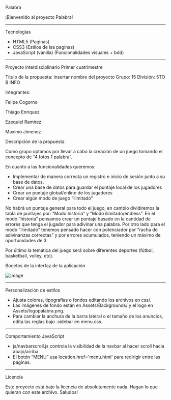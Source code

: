 Palabra

¡Bienvenido al proyecto Palabra!

---
Tecnologías

- HTML5 (Paginas)
- CSS3 (Estilos de las paginas)
- JavaScript (vanilla) (Funcionalidades visuales + bdd)


---
Proyecto interdisciplinario
Primer cuatrimestre


Título de la propuesta: Insertar nombre del proyecto                                                Grupo: 15 División: 5TO B INFO 

Integrantes:

Felipe Cogorno 

Thiago Enriquez

Ezequiel Ramirez

Maximo Jimenez



Descripción de la propuesta

Como grupo optamos por llevar a cabo la creación de un juego tomando el concepto de “4 fotos 1 palabra”.

En cuanto a las funcionalidades queremos:
- Implementar de manera correcta un registro e inicio de sesión junto a su base de datos.
- Crear una base de datos para guardar el puntaje local de los jugadores
- Crear un puntaje global/online de los jugadores
- Crear algún modo de juego “ilimitado”

No habrá un puntaje general para todo el juego, en cambio dividiremos la tabla de puntajes por: “Modo historia” y “Modo ilimitado/endless”. 
En el modo “historia” pensamos crear un puntaje basado en la cantidad de errores que tenga el jugador para adivinar una palabra.
Por otro lado para el modo “ilimitado” tenemos pensado hacer con potenciador por “racha de adivinanzas correctas” y por errores acumulados, teniendo un máximo de oportunidades de 3.

Por último la temática del juego será sobre diferentes deportes (fútbol, basketball, volley, etc).


Bocetos de la interfaz de la aplicación

![image](https://github.com/user-attachments/assets/25babe3b-3f13-47e7-af51-54468a91ac8a)

---
Personalización de estilos

- Ajusta colores, tipografías o fondos editando los archivos en css/.
- Las imágenes de fondo están en Assets/Backgrounds/ y el logo en Assets/logopalabra.png.
- Para cambiar la anchura de la barra lateral o el tamaño de los anuncios, edita las reglas bajo .sidebar en menu.css.

---
Comportamiento JavaScript

- js/navbarscroll.js controla la visibilidad de la navbar al hacer scroll hacia abajo/arriba.
- El botón “MENU” usa location.href='menu.html' para redirigir entre las páginas.
  
---
Licencia

Este proyecto está bajo la licencia de absolutamente nada. Hagan lo que quieran con este archivo. Saludos!
